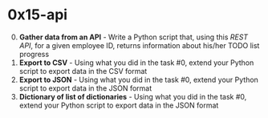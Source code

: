 # 0x15-api

0. **Gather data from an API** - Write a Python script that, using this *REST API*, for a given employee ID, returns information about his/her TODO list progress
1. **Export to CSV** - Using what you did in the task #0, extend your Python script to export data in the CSV format
2. **Export to JSON** - Using what you did in the task #0, extend your Python script to export data in the JSON format
3. **Dictionary of list of dictionaries** - Using what you did in the task #0, extend your Python script to export data in the JSON format
